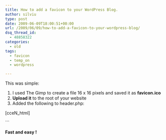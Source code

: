 ```yaml
---
title: How to add a favicon to your WordPress Blog.
author: silviu
type: post
date: 2009-06-09T18:00:51+00:00
url: /2009/06/09/how-to-add-a-favicon-to-your-wordpress-blog/
dsq_thread_id:
  - 48858322
categories:
  - old
tags:
  - favicon
  - temp_on
  - wordpress

---
```

This was simple:

  1. I used The Gimp to create a file 16 x 16 pixels and saved it as **favicon.ico**
  2. **Upload it** to the root of your website
  3. Added the following to header.php:

[cceN_html]
<link rel="shortcut icon" href="favicon.ico">
```

**Fast and easy !**